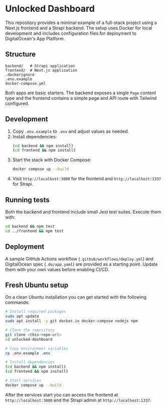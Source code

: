 # Unlocked Dashboard

This repository provides a minimal example of a full-stack project using a Next.js frontend and a Strapi backend. The setup uses Docker for local development and includes configuration files for deployment to DigitalOcean's App Platform.

## Structure

```
backend/   # Strapi application
frontend/  # Next.js application
.dockerignore
.env.example
docker-compose.yml
```

Both apps are basic starters. The backend exposes a single `Page` content type and the frontend contains a simple page and API route with Tailwind configured.

## Development

1. Copy `.env.example` to `.env` and adjust values as needed.
2. Install dependencies:
   ```bash
   (cd backend && npm install)
   (cd frontend && npm install)
   ```
3. Start the stack with Docker Compose:
   ```bash
   docker compose up --build
   ```
4. Visit `http://localhost:3000` for the frontend and `http://localhost:1337` for Strapi.

## Running tests

Both the backend and frontend include small Jest test suites. Execute them with:

```bash
cd backend && npm test
cd ../frontend && npm test
```

## Deployment

A sample GitHub Actions workflow (`.github/workflows/deploy.yml`) and DigitalOcean spec (`.do/app.yaml`) are provided as a starting point. Update them with your own values before enabling CI/CD.

## Fresh Ubuntu setup

On a clean Ubuntu installation you can get started with the following commands:

```bash
# Install required packages
sudo apt update
sudo apt install -y git docker.io docker-compose nodejs npm

# Clone the repository
git clone <this-repo-url>
cd unlocked-dashboard

# Copy environment variables
cp .env.example .env

# Install dependencies
(cd backend && npm install)
(cd frontend && npm install)

# Start services
docker compose up --build
```

After the services start you can access the frontend at `http://localhost:3000` and the Strapi admin at `http://localhost:1337`.

